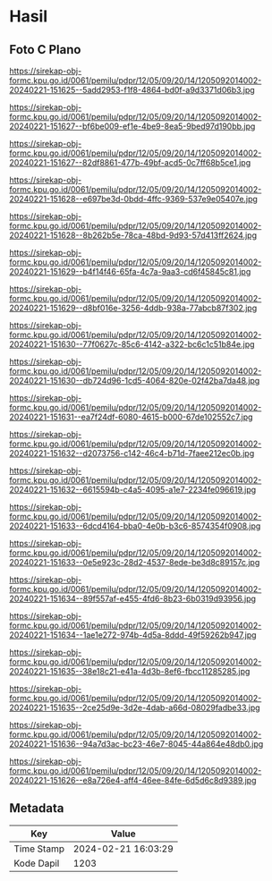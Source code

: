 # Hasil

## Foto C Plano

https://sirekap-obj-formc.kpu.go.id/0061/pemilu/pdpr/12/05/09/20/14/1205092014002-20240221-151625--5add2953-f1f8-4864-bd0f-a9d3371d06b3.jpg

https://sirekap-obj-formc.kpu.go.id/0061/pemilu/pdpr/12/05/09/20/14/1205092014002-20240221-151627--bf6be009-ef1e-4be9-8ea5-9bed97d190bb.jpg

https://sirekap-obj-formc.kpu.go.id/0061/pemilu/pdpr/12/05/09/20/14/1205092014002-20240221-151627--82df8861-477b-49bf-acd5-0c7ff68b5ce1.jpg

https://sirekap-obj-formc.kpu.go.id/0061/pemilu/pdpr/12/05/09/20/14/1205092014002-20240221-151628--e697be3d-0bdd-4ffc-9369-537e9e05407e.jpg

https://sirekap-obj-formc.kpu.go.id/0061/pemilu/pdpr/12/05/09/20/14/1205092014002-20240221-151628--8b262b5e-78ca-48bd-9d93-57d413ff2624.jpg

https://sirekap-obj-formc.kpu.go.id/0061/pemilu/pdpr/12/05/09/20/14/1205092014002-20240221-151629--b4f14f46-65fa-4c7a-9aa3-cd6f45845c81.jpg

https://sirekap-obj-formc.kpu.go.id/0061/pemilu/pdpr/12/05/09/20/14/1205092014002-20240221-151629--d8bf016e-3256-4ddb-938a-77abcb87f302.jpg

https://sirekap-obj-formc.kpu.go.id/0061/pemilu/pdpr/12/05/09/20/14/1205092014002-20240221-151630--77f0627c-85c6-4142-a322-bc6c1c51b84e.jpg

https://sirekap-obj-formc.kpu.go.id/0061/pemilu/pdpr/12/05/09/20/14/1205092014002-20240221-151630--db724d96-1cd5-4064-820e-02f42ba7da48.jpg

https://sirekap-obj-formc.kpu.go.id/0061/pemilu/pdpr/12/05/09/20/14/1205092014002-20240221-151631--ea7f24df-6080-4615-b000-67de102552c7.jpg

https://sirekap-obj-formc.kpu.go.id/0061/pemilu/pdpr/12/05/09/20/14/1205092014002-20240221-151632--d2073756-c142-46c4-b71d-7faee212ec0b.jpg

https://sirekap-obj-formc.kpu.go.id/0061/pemilu/pdpr/12/05/09/20/14/1205092014002-20240221-151632--6615594b-c4a5-4095-a1e7-2234fe096619.jpg

https://sirekap-obj-formc.kpu.go.id/0061/pemilu/pdpr/12/05/09/20/14/1205092014002-20240221-151633--6dcd4164-bba0-4e0b-b3c6-8574354f0908.jpg

https://sirekap-obj-formc.kpu.go.id/0061/pemilu/pdpr/12/05/09/20/14/1205092014002-20240221-151633--0e5e923c-28d2-4537-8ede-be3d8c89157c.jpg

https://sirekap-obj-formc.kpu.go.id/0061/pemilu/pdpr/12/05/09/20/14/1205092014002-20240221-151634--89f557af-e455-4fd6-8b23-6b0319d93956.jpg

https://sirekap-obj-formc.kpu.go.id/0061/pemilu/pdpr/12/05/09/20/14/1205092014002-20240221-151634--1ae1e272-974b-4d5a-8ddd-49f59262b947.jpg

https://sirekap-obj-formc.kpu.go.id/0061/pemilu/pdpr/12/05/09/20/14/1205092014002-20240221-151635--38e18c21-e41a-4d3b-8ef6-fbcc11285285.jpg

https://sirekap-obj-formc.kpu.go.id/0061/pemilu/pdpr/12/05/09/20/14/1205092014002-20240221-151635--2ce25d9e-3d2e-4dab-a66d-08029fadbe33.jpg

https://sirekap-obj-formc.kpu.go.id/0061/pemilu/pdpr/12/05/09/20/14/1205092014002-20240221-151636--94a7d3ac-bc23-46e7-8045-44a864e48db0.jpg

https://sirekap-obj-formc.kpu.go.id/0061/pemilu/pdpr/12/05/09/20/14/1205092014002-20240221-151626--e8a726e4-aff4-46ee-84fe-6d5d6c8d9389.jpg


## Metadata

| Key        | Value               |
| ---------- | ------------------- |
| Time Stamp | 2024-02-21 16:03:29 |
| Kode Dapil | 1203                |




